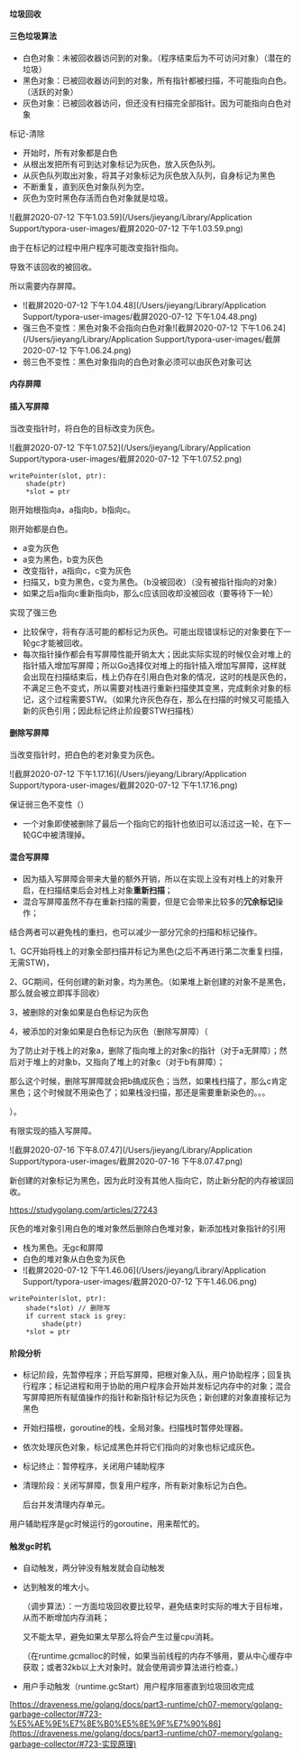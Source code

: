 #### 垃圾回收

#### 三色垃圾算法

- 白色对象：未被回收器访问到的对象。（程序结束后为不可访问对象）（潜在的垃圾）
- 黑色对象：已被回收器访问到的对象，所有指针都被扫描，不可能指向白色。（活跃的对象）
- 灰色对象：已被回收器访问，但还没有扫描完全部指针。因为可能指向白色对象

标记-清除

- 开始时，所有对象都是白色
- 从根出发把所有可到达对象标记为灰色，放入灰色队列。
- 从灰色队列取出对象，将其子对象标记为灰色放入队列，自身标记为黑色
- 不断重复，直到灰色对象队列为空。
- 灰色为空时黑色存活而白色对象就是垃圾。

![截屏2020-07-12 下午1.03.59](/Users/jieyang/Library/Application Support/typora-user-images/截屏2020-07-12 下午1.03.59.png)

由于在标记的过程中用户程序可能改变指针指向。

导致不该回收的被回收。

所以需要内存屏障。

- ![截屏2020-07-12 下午1.04.48](/Users/jieyang/Library/Application Support/typora-user-images/截屏2020-07-12 下午1.04.48.png)
- 强三色不变性：黑色对象不会指向白色对象![截屏2020-07-12 下午1.06.24](/Users/jieyang/Library/Application Support/typora-user-images/截屏2020-07-12 下午1.06.24.png)
- 弱三色不变性：黑色对象指向的白色对象必须可以由灰色对象可达

#### 内存屏障

#### 插入写屏障

当改变指针时，将白色的目标改变为灰色。

![截屏2020-07-12 下午1.07.52](/Users/jieyang/Library/Application Support/typora-user-images/截屏2020-07-12 下午1.07.52.png)

```text
writePointer(slot, ptr):
    shade(ptr)
    *slot = ptr
```

刚开始根指向a，a指向b，b指向c。

刚开始都是白色。

- a变为灰色
- a变为黑色，b变为灰色
- 改变指针，a指向c，c变为灰色
- 扫描又，b变为黑色，c变为黑色。（b没被回收）（没有被指针指向的对象）
- 如果之后a指向c重新指向b，那么c应该回收却没被回收（要等待下一轮）





实现了强三色

- 比较保守，将有存活可能的都标记为灰色。可能出现错误标记的对象要在下一轮gc才能被回收。
- 每次指针操作都会有写屏障性能开销太大；因此实际实现的时候仅会对堆上的指针插入增加写屏障；所以Go选择仅对堆上的指针插入增加写屏障，这样就会出现在扫描结束后，栈上仍存在引用白色对象的情况，这时的栈是灰色的，不满足三色不变式，所以需要对栈进行重新扫描使其变黑，完成剩余对象的标记，这个过程需要STW。（如果允许灰色存在，那么在扫描的时候又可能插入新的灰色引用；因此标记终止阶段要STW扫描栈）



#### 删除写屏障

当改变指针时，把白色的老对象变为灰色。

![截屏2020-07-12 下午1.17.16](/Users/jieyang/Library/Application Support/typora-user-images/截屏2020-07-12 下午1.17.16.png)

保证弱三色不变性（）



- 一个对象即使被删除了最后一个指向它的指针也依旧可以活过这一轮，在下一轮GC中被清理掉。

#### 混合写屏障

- 因为插入写屏障会带来大量的额外开销，所以在实现上没有对栈上的对象开启，在扫描结束后会对栈上对象**重新扫描**；
- 混合写屏障虽然不存在重新扫描的需要，但是它会带来比较多的**冗余标记**操作；

结合两者可以避免栈的重扫，也可以减少一部分冗余的扫描和标记操作。



1、GC开始将栈上的对象全部扫描并标记为黑色(之后不再进行第二次重复扫描，无需STW)，

2、GC期间，任何创建的新对象，均为黑色。（如果堆上新创建的对象不是黑色，那么就会被立即挥手回收）

3，被删除的对象如果是白色标记为灰色

4，被添加的对象如果是白色标记为灰色（删除写屏障）（

为了防止对于栈上的对象a，删除了指向堆上的对象c的指针（对于a无屏障）；然后对于堆上的对象b，又指向了堆上的对象c（对于b有屏障）；

那么这个时候，删除写屏障就会把b搞成灰色；当然，如果栈扫描了，那么c肯定黑色；这个时候就不用染色了；如果栈没扫描，那还是需要重新染色的。。。

）。



有限实现的插入写屏障。



![截屏2020-07-16 下午8.07.47](/Users/jieyang/Library/Application Support/typora-user-images/截屏2020-07-16 下午8.07.47.png)



新创建的对象标记为黑色，因为此时没有其他人指向它，防止新分配的内存被误回收。



https://studygolang.com/articles/27243

灰色的堆对象引用白色的堆对象然后删除白色堆对象，新添加栈对象指针的引用

- 栈为黑色。无gc和屏障
- 白色的堆对象从白色变为灰色
- ![截屏2020-07-12 下午1.46.06](/Users/jieyang/Library/Application Support/typora-user-images/截屏2020-07-12 下午1.46.06.png)



```text
writePointer(slot, ptr):
    shade(*slot) // 删除写
    if current stack is grey:
        shade(ptr)
    *slot = ptr
```

#### 阶段分析

- 标记阶段，先暂停程序；开启写屏障，把根对象入队，用户协助程序；回复执行程序；标记进程和用于协助的用户程序会开始并发标记内存中的对象；混合写屏障把所有赋值操作的指针和新指针标记为灰色；新创建的对象直接标记为黑色

- 开始扫描根，goroutine的栈，全局对象。扫描栈时暂停处理器。

- 依次处理灰色对象，标记成黑色并将它们指向的对象也标记成灰色。

- 标记终止：暂停程序，关闭用户辅助程序

- 清理阶段：关闭写屏障，恢复用户程序，所有新对象标记为白色。

  后台并发清理内存单元。



用户辅助程序是gc时候运行的goroutine，用来帮忙的。

#### 触发gc时机

- 自动触发，两分钟没有触发就会自动触发

- 达到触发的堆大小。

  （调步算法）：一方面垃圾回收要比较早，避免结束时实际的堆大于目标堆，从而不断增加内存消耗；

  又不能太早，避免如果太早那么将会产生过量cpu消耗。

  （在runtime.gcmalloc的时候，如果当前线程的内存不够用，要从中心缓存中获取；或者32kb以上大对象时。就会使用调步算法进行检查。）

- 用户手动触发（runtime.gcStart）用户程序阻塞直到垃圾回收完成

[https://draveness.me/golang/docs/part3-runtime/ch07-memory/golang-garbage-collector/#723-%E5%AE%9E%E7%8E%B0%E5%8E%9F%E7%90%86](https://draveness.me/golang/docs/part3-runtime/ch07-memory/golang-garbage-collector/#723-实现原理)
